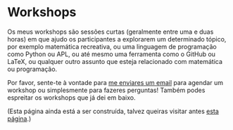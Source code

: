 # Workshops

Os meus workshops são sessões curtas (geralmente entre uma e duas horas)
em que ajudo os participantes a explorarem um determinado tópico,
por exemplo matemática recreativa, ou uma linguagem de programação como Python ou APL,
ou até mesmo uma ferramenta como o GitHub ou LaTeX,
ou qualquer outro assunto que esteja relacionado com matemática ou programação.

Por favor, sente-te à vontade para [me enviares um email][email] para agendar um workshop
ou simplesmente para fazeres perguntas!
Também podes espreitar os workshops que já dei em baixo.

(Esta página ainda está a ser construída, talvez queiras visitar antes [esta página](/workshops).)

[email]: mailto:rodrigo@mathspp.com
[workshops]: ../workshops
